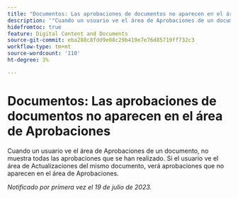 ```yaml
---
title: "Documentos: Las aprobaciones de documentos no aparecen en el área de Aprobaciones"
description: '"Cuando un usuario ve el área de Aprobaciones de un documento, no muestra todas las aprobaciones que se han realizado. Si el usuario ve el área de Actualizaciones del mismo documento, verá aprobaciones que no aparecen en el área de aprobaciones".'
hidefromtoc: true
feature: Digital Content and Documents
source-git-commit: eba288c8fdd9e08c29b419e7e76d85719ff732c3
workflow-type: tm+mt
source-wordcount: '110'
ht-degree: 3%

---
```



# Documentos: Las aprobaciones de documentos no aparecen en el área de Aprobaciones

<!--On WF and WFP TOCs-->

Cuando un usuario ve el área de Aprobaciones de un documento, no muestra todas las aprobaciones que se han realizado. Si el usuario ve el área de Actualizaciones del mismo documento, verá aprobaciones que no aparecen en el área de Aprobaciones.

_Notificado por primera vez el 19 de julio de 2023._
